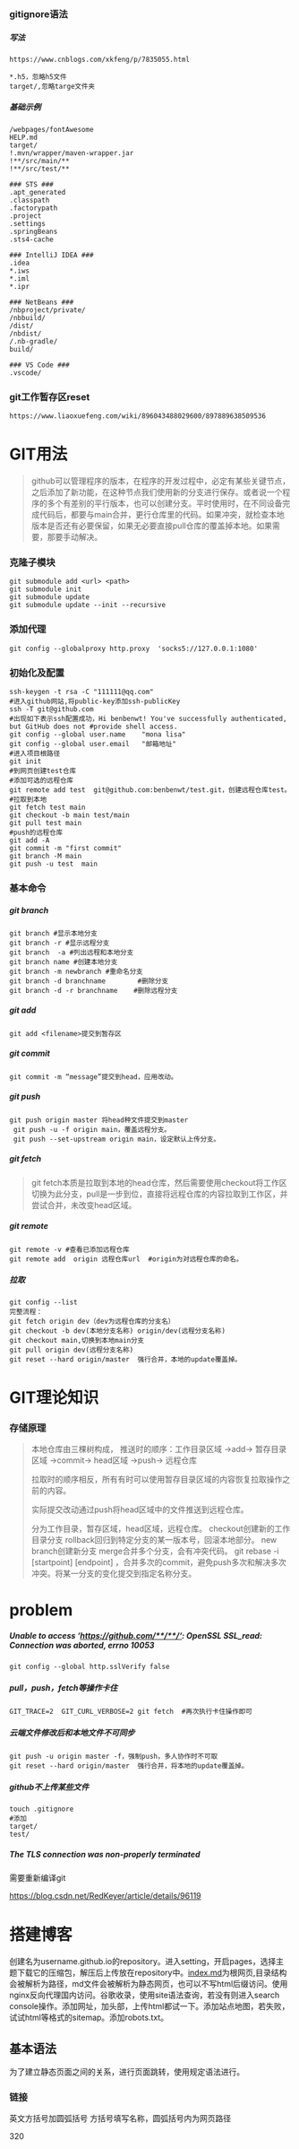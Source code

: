 ### gitignore语法

##### 写法

```
https://www.cnblogs.com/xkfeng/p/7835055.html

*.h5，忽略h5文件
target/,忽略targe文件夹
```



##### 基础示例

```
/webpages/fontAwesome
HELP.md
target/
!.mvn/wrapper/maven-wrapper.jar
!**/src/main/**
!**/src/test/**

### STS ###
.apt_generated
.classpath
.factorypath
.project
.settings
.springBeans
.sts4-cache

### IntelliJ IDEA ###
.idea
*.iws
*.iml
*.ipr

### NetBeans ###
/nbproject/private/
/nbbuild/
/dist/
/nbdist/
/.nb-gradle/
build/

### VS Code ###
.vscode/

```







### git工作暂存区reset

```
https://www.liaoxuefeng.com/wiki/896043488029600/897889638509536
```



# GIT用法

>github可以管理程序的版本，在程序的开发过程中，必定有某些关键节点，之后添加了新功能，在这种节点我们使用新的分支进行保存。或者说一个程序的多个有差别的平行版本，也可以创建分支。平时使用时，在不同设备完成代码后，都要与main合并，更行仓库里的代码。如果冲突，就检查本地版本是否还有必要保留，如果无必要直接pull仓库的覆盖掉本地。如果需要，那要手动解决。

### 克隆子模块

```
git submodule add <url> <path>
git submodule init
git submodule update
git submodule update --init --recursive
```



### 添加代理

```
git config --globalproxy http.proxy  'socks5://127.0.0.1:1080'
```

### 初始化及配置

```
ssh-keygen -t rsa -C "111111@qq.com"
#进入github网站,将public-key添加ssh-publicKey
ssh -T git@github.com
#出现如下表示ssh配置成功，Hi benbenwt! You've successfully authenticated, but GitHub does not #provide shell access.
git config --global user.name    "mona lisa"
git config --global user.email   "邮箱地址"
#进入项目根路径
git init
#到网页创建test仓库
#添加可选的远程仓库
git remote add test  git@github.com:benbenwt/test.git，创建远程仓库test。
#拉取到本地
git fetch test main
git checkout -b main test/main
git pull test main
#push的远程仓库
git add -A
git commit -m "first commit"
git branch -M main
git push -u test  main
```

### 基本命令

##### git branch

```
git branch #显示本地分支
git branch -r #显示远程分支
git branch  -a #列出远程和本地分支
git branch name #创建本地分支
git branch -m newbranch #重命名分支
git branch -d branchname        #删除分支
git branch -d -r branchname    #删除远程分支
```

##### git add

```
git add <filename>提交到暂存区
```

##### git commit

```
git commit -m “message”提交到head，应用改动。
```

##### git push

```
git push origin master 将head种文件提交到master
 git push -u -f origin main，覆盖远程分支。
 git push --set-upstream origin main，设定默认上传分支。
```

##### git fetch

>git fetch本质是拉取到本地的head仓库，然后需要使用checkout将工作区切换为此分支，pull是一步到位，直接将远程仓库的内容拉取到工作区，并尝试合并，未改变head区域。

##### git remote

```
git remote -v #查看已添加远程仓库
git remote add  origin 远程仓库url  #origin为对远程仓库的命名。
```

##### 拉取

```
git config --list
完整流程：
git fetch origin dev（dev为远程仓库的分支名）
git checkout -b dev(本地分支名称) origin/dev(远程分支名称)
git checkout main,切换到本地main分支
git pull origin dev(远程分支名称)
git reset --hard origin/master  强行合并，本地的update覆盖掉。
```

# GIT理论知识

### 存储原理

>本地仓库由三棵树构成，
>​推送时的顺序：工作目录区域  ->add->  暂存目录区域   ->commit->    head区域  ->push->  远程仓库
>
>拉取时的顺序相反，所有有时可以使用暂存目录区域的内容恢复拉取操作之前的内容。
>
>实际提交改动通过push将head区域中的文件推送到远程仓库。
>
>
>
>分为工作目录，暂存区域，head区域，远程仓库。
>checkout创建新的工作目录分支
>rollback回归到特定分支的某一版本号，回滚本地部分。
>new branch创建新分支
>merge合并多个分支，会有冲突代码。
>git rebase -i  [startpoint]  [endpoint] ，合并多次的commit，避免push多次和解决多次冲突。将某一分支的变化提交到指定名称分支。



# problem

##### Unable to access ‘https://github.com/**/**/‘: OpenSSL SSL_read: Connection was aborted, errno 10053

```
git config --global http.sslVerify false
```

##### pull，push，fetch等操作卡住

```
GIT_TRACE=2  GIT_CURL_VERBOSE=2 git fetch  #再次执行卡住操作即可
```

##### 云端文件修改后和本地文件不可同步

```
git push -u origin master -f，强制push，多人协作时不可取
git reset --hard origin/master  强行合并，将本地的update覆盖掉。
```

##### github不上传某些文件

```
touch .gitignore
#添加
target/
test/
```

##### The TLS connection was non-properly terminated

需要重新编译git

https://blog.csdn.net/RedKeyer/article/details/96119

# 搭建博客

​		创建名为username.github.io的repository。进入setting，开启pages，选择主题下载它的压缩包，解压后上传放在repository中。[index.md](http://index.md/)为根网页,目录结构会被解析为路径，md文件会被解析为静态网页，也可以不写html后缀访问。使用nginx反向代理国内访问。谷歌收录，使用site语法查询，若没有则进入search console操作。添加网址，加头部，上传html都试一下。添加站点地图，若失败，试试html等格式的sitemap。添加robots.txt。

## 基本语法

为了建立静态页面之间的关系，进行页面跳转，使用规定语法进行。

### 链接
英文方括号加圆弧括号 方括号填写名称，圆弧括号内为网页路径

320